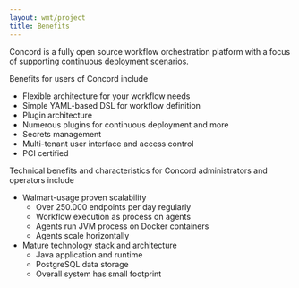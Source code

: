 ```yaml
---
layout: wmt/project
title: Benefits
---
```


Concord is a fully open source workflow orchestration platform with a focus of
supporting continuous deployment scenarios.

Benefits for users of Concord include

- Flexible architecture for your workflow needs
- Simple YAML-based DSL for workflow definition
- Plugin architecture
- Numerous plugins for continuous deployment and more
- Secrets management
- Multi-tenant user interface and access control
- PCI certified

Technical benefits and characteristics for Concord administrators and operators
include

- Walmart-usage proven scalability
  - Over 250.000 endpoints per day regularly
  - Workflow execution as process on agents
  - Agents run JVM process on Docker containers
  - Agents scale horizontally
- Mature technology stack and architecture
  - Java application and runtime
  - PostgreSQL data storage
  - Overall system has small footprint

